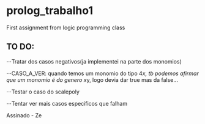 # prolog_trabalho1
First assignment from logic programming class

## TO DO:
  ⋅⋅⋅Tratar dos casos negativos(ja implementei na parte dos monomios)

  ⋅⋅⋅CASO_A_VER: quando temos um monomio do tipo 4*x, tb podemos afirmar que um monomio é do genero x*y, logo devia dar true mas da false...

  ⋅⋅⋅Testar o caso do scalepoly

  ⋅⋅⋅Tentar ver mais casos especificos que falham

Assinado - Ze
